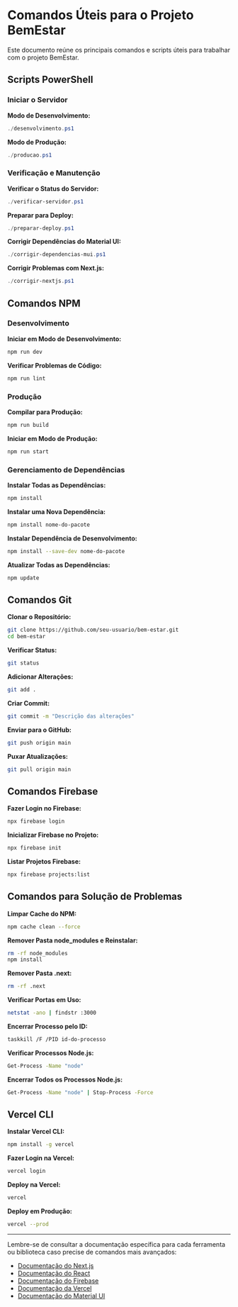# Comandos Úteis para o Projeto BemEstar

Este documento reúne os principais comandos e scripts úteis para trabalhar com o projeto BemEstar.

## Scripts PowerShell

### Iniciar o Servidor

**Modo de Desenvolvimento:**
```powershell
./desenvolvimento.ps1
```

**Modo de Produção:**
```powershell
./producao.ps1
```

### Verificação e Manutenção

**Verificar o Status do Servidor:**
```powershell
./verificar-servidor.ps1
```

**Preparar para Deploy:**
```powershell
./preparar-deploy.ps1
```

**Corrigir Dependências do Material UI:**
```powershell
./corrigir-dependencias-mui.ps1
```

**Corrigir Problemas com Next.js:**
```powershell
./corrigir-nextjs.ps1
```

## Comandos NPM

### Desenvolvimento

**Iniciar em Modo de Desenvolvimento:**
```bash
npm run dev
```

**Verificar Problemas de Código:**
```bash
npm run lint
```

### Produção

**Compilar para Produção:**
```bash
npm run build
```

**Iniciar em Modo de Produção:**
```bash
npm run start
```

### Gerenciamento de Dependências

**Instalar Todas as Dependências:**
```bash
npm install
```

**Instalar uma Nova Dependência:**
```bash
npm install nome-do-pacote
```

**Instalar Dependência de Desenvolvimento:**
```bash
npm install --save-dev nome-do-pacote
```

**Atualizar Todas as Dependências:**
```bash
npm update
```

## Comandos Git

**Clonar o Repositório:**
```bash
git clone https://github.com/seu-usuario/bem-estar.git
cd bem-estar
```

**Verificar Status:**
```bash
git status
```

**Adicionar Alterações:**
```bash
git add .
```

**Criar Commit:**
```bash
git commit -m "Descrição das alterações"
```

**Enviar para o GitHub:**
```bash
git push origin main
```

**Puxar Atualizações:**
```bash
git pull origin main
```

## Comandos Firebase

**Fazer Login no Firebase:**
```bash
npx firebase login
```

**Inicializar Firebase no Projeto:**
```bash
npx firebase init
```

**Listar Projetos Firebase:**
```bash
npx firebase projects:list
```

## Comandos para Solução de Problemas

**Limpar Cache do NPM:**
```bash
npm cache clean --force
```

**Remover Pasta node_modules e Reinstalar:**
```bash
rm -rf node_modules
npm install
```

**Remover Pasta .next:**
```bash
rm -rf .next
```

**Verificar Portas em Uso:**
```bash
netstat -ano | findstr :3000
```

**Encerrar Processo pelo ID:**
```bash
taskkill /F /PID id-do-processo
```

**Verificar Processos Node.js:**
```bash
Get-Process -Name "node"
```

**Encerrar Todos os Processos Node.js:**
```bash
Get-Process -Name "node" | Stop-Process -Force
```

## Vercel CLI

**Instalar Vercel CLI:**
```bash
npm install -g vercel
```

**Fazer Login na Vercel:**
```bash
vercel login
```

**Deploy na Vercel:**
```bash
vercel
```

**Deploy em Produção:**
```bash
vercel --prod
```

---

Lembre-se de consultar a documentação específica para cada ferramenta ou biblioteca caso precise de comandos mais avançados:

- [Documentação do Next.js](https://nextjs.org/docs)
- [Documentação do React](https://reactjs.org/docs)
- [Documentação do Firebase](https://firebase.google.com/docs)
- [Documentação da Vercel](https://vercel.com/docs)
- [Documentação do Material UI](https://mui.com/material-ui/getting-started) 